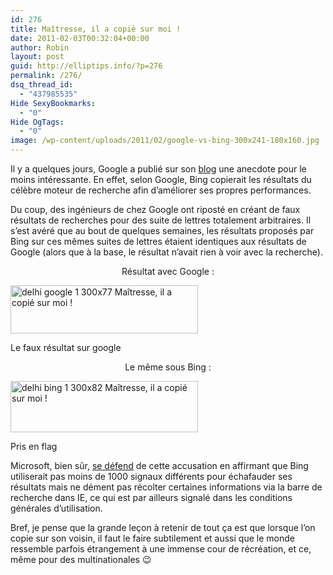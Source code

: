 ```yaml
---
id: 276
title: Maîtresse, il a copié sur moi !
date: 2011-02-03T00:32:04+00:00
author: Robin
layout: post
guid: http://elliptips.info/?p=276
permalink: /276/
dsq_thread_id:
  - "437985535"
Hide SexyBookmarks:
  - "0"
Hide OgTags:
  - "0"
image: /wp-content/uploads/2011/02/google-vs-bing-300x241-180x160.jpg
---
```

Il y a quelques jours, Google a publié sur son [blog](http://googleblog.blogspot.com/2011/02/microsofts-bing-uses-google-search.html) une anecdote pour le moins intéressante. En effet, selon Google, Bing copierait les résultats du célèbre moteur de recherche afin d&#8217;améliorer ses propres performances.

Du coup, des ingénieurs de chez Google ont riposté en créant de faux résultats de recherches pour des suite de lettres totalement arbitraires. Il s&#8217;est avéré que au bout de quelques semaines, les résultats proposés par Bing sur ces mêmes suites de lettres étaient identiques aux résultats de Google (alors que à la base, le résultat n&#8217;avait rien à voir avec la recherche).

<p style="text-align: center;">
  Résultat avec Google :
</p>

<div id="attachment_277" style="width: 310px" class="wp-caption aligncenter">
  <a href="http://elliptips.info/wp-content/uploads/2011/02/delhi-google-1.png"><img class="size-medium wp-image-277 " title="delhi-google-1" src="http://elliptips.info/wp-content/uploads/2011/02/delhi-google-1-300x77.png" alt="delhi google 1 300x77 Maîtresse, il a copié sur moi !" width="300" height="77" srcset="http://elliptips.info/wp-content/uploads/2011/02/delhi-google-1-300x77.png 300w, http://elliptips.info/wp-content/uploads/2011/02/delhi-google-1.png 770w" sizes="(max-width: 300px) 100vw, 300px" /></a>
  
  <p class="wp-caption-text">
    Le faux résultat sur google
  </p>
</div>

<p style="text-align: center;">
  Le même sous Bing :
</p>

<div id="attachment_278" style="width: 310px" class="wp-caption aligncenter">
  <a href="http://elliptips.info/wp-content/uploads/2011/02/delhi-bing-1.png"><img class="size-medium wp-image-278 " title="delhi-bing-1" src="http://elliptips.info/wp-content/uploads/2011/02/delhi-bing-1-300x82.png" alt="delhi bing 1 300x82 Maîtresse, il a copié sur moi !" width="300" height="82" srcset="http://elliptips.info/wp-content/uploads/2011/02/delhi-bing-1-300x82.png 300w, http://elliptips.info/wp-content/uploads/2011/02/delhi-bing-1.png 770w" sizes="(max-width: 300px) 100vw, 300px" /></a>
  
  <p class="wp-caption-text">
    Pris en flag
  </p>
</div>

Microsoft, bien sûr, [se défend](http://www.bing.com/community/site_blogs/b/search/archive/2011/02/01/thoughts-on-search-quality.aspx) de cette accusation en affirmant que Bing utiliserait pas moins de 1000 signaux différents pour échafauder ses résultats mais ne dément pas récolter certaines informations via la barre de recherche dans IE, ce qui est par ailleurs signalé dans les conditions générales d&#8217;utilisation.

Bref, je pense que la grande leçon à retenir de tout ça est que lorsque l&#8217;on copie sur son voisin, il faut le faire subtilement et aussi que le monde ressemble parfois étrangement à une immense cour de récréation, et ce, même pour des multinationales 😉